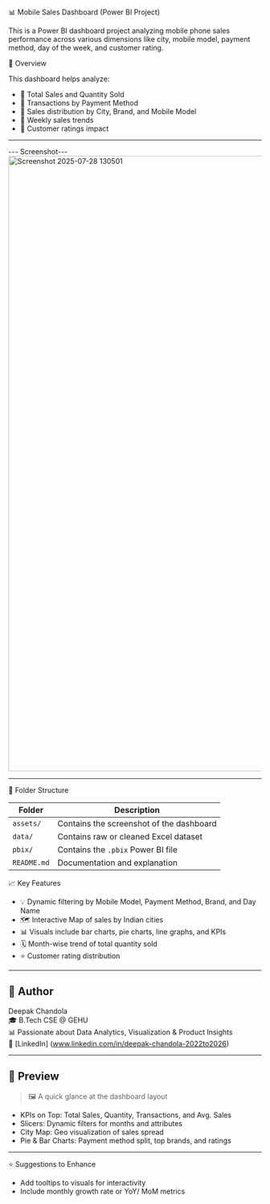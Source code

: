 
 📊 Mobile Sales Dashboard (Power BI Project)

This is a Power BI dashboard project analyzing mobile phone sales performance across various dimensions like city, mobile model, payment method, day of the week, and customer rating.

 📌 Overview

This dashboard helps analyze:
- 🔹 Total Sales and Quantity Sold
- 🔹 Transactions by Payment Method
- 🔹 Sales distribution by City, Brand, and Mobile Model
- 🔹 Weekly sales trends
- 🔹 Customer ratings impact


---


--- Screenshot---
<img width="2214" height="1226" alt="Screenshot 2025-07-28 130501" src="https://github.com/user-attachments/assets/3fbd1534-0091-44e2-bd46-3bdbdee90043" />



---


 📁 Folder Structure

| Folder | Description |
|--------|-------------|
| `assets/` | Contains the screenshot of the dashboard |
| `data/` | Contains raw or cleaned Excel dataset |
| `pbix/` | Contains the `.pbix` Power BI file |
| `README.md` | Documentation and explanation |



📈 Key Features

- 💡 Dynamic filtering by Mobile Model, Payment Method, Brand, and Day Name
- 🗺 Interactive Map of sales by Indian cities
- 📊 Visuals include bar charts, pie charts, line graphs, and KPIs
- 🗓 Month-wise trend of total quantity sold
- ⭐ Customer rating distribution

---

## 📢 Author

Deepak Chandola  
🎓 B.Tech CSE @ GEHU  
📊 Passionate about Data Analytics, Visualization & Product Insights  
🔗 [LinkedIn] (www.linkedin.com/in/deepak-chandola-2022to2026)

---

## 📌 Preview

> 🖼️ A quick glance at the dashboard layout

- KPIs on Top: Total Sales, Quantity, Transactions, and Avg. Sales
- Slicers: Dynamic filters for months and attributes
- City Map: Geo visualization of sales spread
- Pie & Bar Charts: Payment method split, top brands, and ratings

---

⭐ Suggestions to Enhance

- Add tooltips to visuals for interactivity
- Include monthly growth rate or YoY/ MoM metrics


